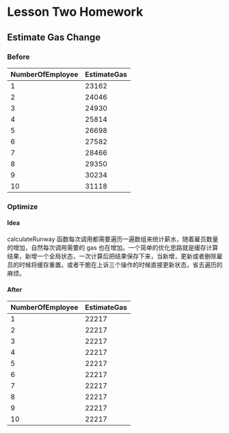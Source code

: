 # Lesson Two Homework

## Estimate Gas Change

### Before

| NumberOfEmployee | EstimateGas |
| ---------------- | ----------- |
| 1                | 23162       |
| 2                | 24046       |
| 3                | 24930       |
| 4                | 25814       |
| 5                | 26698       |
| 6                | 27582       |
| 7                | 28466       |
| 8                | 29350       |
| 9                | 30234       |
| 10               | 31118       |

### Optimize

#### Idea

calculateRunway 函数每次调用都需要遍历一遍数组来统计薪水，随着雇员数量的增加，自然每次调用需要的 gas 也在增加。一个简单的优化思路就是缓存计算结果，新增一个全局状态，一次计算后把结果保存下来，当新增，更新或者删除雇员的时候将缓存重置。或者干脆在上诉三个操作的时候直接更新状态，省去遍历的麻烦。

#### After

| NumberOfEmployee | EstimateGas |
| ---------------- | ----------- |
| 1                | 22217       |
| 2                | 22217       |
| 3                | 22217       |
| 4                | 22217       |
| 5                | 22217       |
| 6                | 22217       |
| 7                | 22217       |
| 8                | 22217       |
| 9                | 22217       |
| 10               | 22217       |
